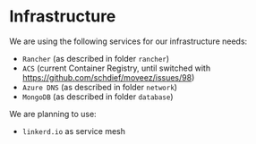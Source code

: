 # Infrastructure
We are using the following services for our infrastructure needs:
* `Rancher` (as described in folder `rancher`)
* `ACS` (current Container Registry, until switched with https://github.com/schdief/moveez/issues/98)
* `Azure DNS` (as described in folder `network`)
* `MongoDB` (as described in folder `database`)

We are planning to use:
* `linkerd.io` as service mesh